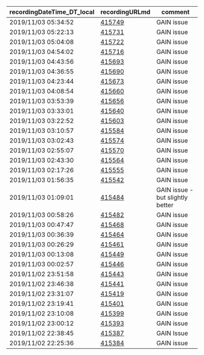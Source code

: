 recordingDateTime_DT_local|recordingURLmd|comment
---|---|---
2019/11/03 05:34:52|[415749](https://browse.cacophony.org.nz/recording/415749)|GAIN issue
2019/11/03 05:22:13|[415731](https://browse.cacophony.org.nz/recording/415731)|GAIN issue
2019/11/03 05:04:08|[415722](https://browse.cacophony.org.nz/recording/415722)|GAIN issue
2019/11/03 04:54:02|[415716](https://browse.cacophony.org.nz/recording/415716)|GAIN issue
2019/11/03 04:43:56|[415693](https://browse.cacophony.org.nz/recording/415693)|GAIN issue
2019/11/03 04:36:55|[415690](https://browse.cacophony.org.nz/recording/415690)|GAIN issue
2019/11/03 04:23:44|[415673](https://browse.cacophony.org.nz/recording/415673)|GAIN issue
2019/11/03 04:08:54|[415660](https://browse.cacophony.org.nz/recording/415660)|GAIN issue
2019/11/03 03:53:39|[415656](https://browse.cacophony.org.nz/recording/415656)|GAIN issue
2019/11/03 03:33:01|[415640](https://browse.cacophony.org.nz/recording/415640)|GAIN issue
2019/11/03 03:22:52|[415603](https://browse.cacophony.org.nz/recording/415603)|GAIN issue
2019/11/03 03:10:57|[415584](https://browse.cacophony.org.nz/recording/415584)|GAIN issue
2019/11/03 03:02:43|[415574](https://browse.cacophony.org.nz/recording/415574)|GAIN issue
2019/11/03 02:55:07|[415570](https://browse.cacophony.org.nz/recording/415570)|GAIN issue
2019/11/03 02:43:30|[415564](https://browse.cacophony.org.nz/recording/415564)|GAIN issue
2019/11/03 02:17:26|[415555](https://browse.cacophony.org.nz/recording/415555)|GAIN issue
2019/11/03 01:56:35|[415542](https://browse.cacophony.org.nz/recording/415542)|GAIN issue
2019/11/03 01:09:01|[415484](https://browse.cacophony.org.nz/recording/415484)|GAIN issue - but slightly better
2019/11/03 00:58:26|[415482](https://browse.cacophony.org.nz/recording/415482)|GAIN issue
2019/11/03 00:47:47|[415468](https://browse.cacophony.org.nz/recording/415468)|GAIN issue
2019/11/03 00:36:39|[415464](https://browse.cacophony.org.nz/recording/415464)|GAIN issue
2019/11/03 00:26:29|[415461](https://browse.cacophony.org.nz/recording/415461)|GAIN issue
2019/11/03 00:13:08|[415449](https://browse.cacophony.org.nz/recording/415449)|GAIN issue
2019/11/03 00:02:57|[415446](https://browse.cacophony.org.nz/recording/415446)|GAIN issue
2019/11/02 23:51:58|[415443](https://browse.cacophony.org.nz/recording/415443)|GAIN issue
2019/11/02 23:46:38|[415441](https://browse.cacophony.org.nz/recording/415441)|GAIN issue
2019/11/02 23:31:07|[415419](https://browse.cacophony.org.nz/recording/415419)|GAIN issue
2019/11/02 23:19:41|[415401](https://browse.cacophony.org.nz/recording/415401)|GAIN issue
2019/11/02 23:10:08|[415399](https://browse.cacophony.org.nz/recording/415399)|GAIN issue
2019/11/02 23:00:12|[415393](https://browse.cacophony.org.nz/recording/415393)|GAIN issue
2019/11/02 22:38:45|[415387](https://browse.cacophony.org.nz/recording/415387)|GAIN Issue
2019/11/02 22:25:36|[415384](https://browse.cacophony.org.nz/recording/415384)|GAIN issue
